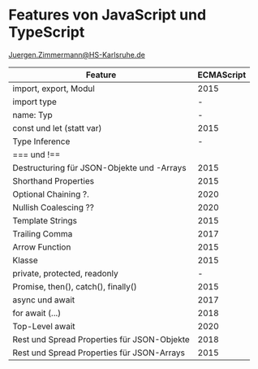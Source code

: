 # Features von JavaScript und TypeScript

<Juergen.Zimmermann@HS-Karlsruhe.de>

| Feature                                     | ECMAScript |
| ------------------------------------------- | ---------- |
| import, export, Modul                       | 2015       |
| import type                                 | -          |
| name: Typ                                   | -          |
| const und let (statt var)                   | 2015       |
| Type Inference                              | -          |
| === und !==                                 |
| Destructuring für JSON-Objekte und -Arrays  | 2015       |
| Shorthand Properties                        | 2015       |
| Optional Chaining ?.                        | 2020       |
| Nullish Coalescing ??                       | 2020       |
| Template Strings                            | 2015       |
| Trailing Comma                              | 2017       |
| Arrow Function                              | 2015       |
| Klasse                                      | 2015       |
| private, protected, readonly                | -          |
| Promise, then(), catch(), finally()         | 2015       |
| async und await                             | 2017       |
| for await (...)                             | 2018       |
| Top-Level await                             | 2020       |
| Rest und Spread Properties für JSON-Objekte | 2018       |
| Rest und Spread Properties für JSON-Arrays  | 2015       |
